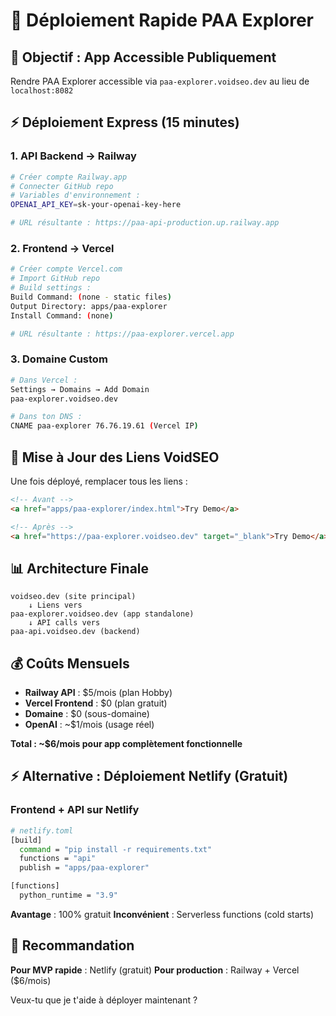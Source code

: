 # 🚀 Déploiement Rapide PAA Explorer

## 🎯 **Objectif : App Accessible Publiquement**

Rendre PAA Explorer accessible via `paa-explorer.voidseo.dev` au lieu de `localhost:8082`

## ⚡ **Déploiement Express (15 minutes)**

### **1. API Backend → Railway**
```bash
# Créer compte Railway.app
# Connecter GitHub repo
# Variables d'environnement :
OPENAI_API_KEY=sk-your-openai-key-here

# URL résultante : https://paa-api-production.up.railway.app
```

### **2. Frontend → Vercel**
```bash
# Créer compte Vercel.com
# Import GitHub repo
# Build settings :
Build Command: (none - static files)
Output Directory: apps/paa-explorer
Install Command: (none)

# URL résultante : https://paa-explorer.vercel.app
```

### **3. Domaine Custom**
```bash
# Dans Vercel :
Settings → Domains → Add Domain
paa-explorer.voidseo.dev

# Dans ton DNS :
CNAME paa-explorer 76.76.19.61 (Vercel IP)
```

## 🔗 **Mise à Jour des Liens VoidSEO**

Une fois déployé, remplacer tous les liens :

```html
<!-- Avant -->
<a href="apps/paa-explorer/index.html">Try Demo</a>

<!-- Après -->
<a href="https://paa-explorer.voidseo.dev" target="_blank">Try Demo</a>
```

## 📊 **Architecture Finale**

```
voidseo.dev (site principal)
    ↓ Liens vers
paa-explorer.voidseo.dev (app standalone)
    ↓ API calls vers  
paa-api.voidseo.dev (backend)
```

## 💰 **Coûts Mensuels**
- **Railway API** : $5/mois (plan Hobby)
- **Vercel Frontend** : $0 (plan gratuit)
- **Domaine** : $0 (sous-domaine)
- **OpenAI** : ~$1/mois (usage réel)

**Total : ~$6/mois pour app complètement fonctionnelle**

## ⚡ **Alternative : Déploiement Netlify (Gratuit)**

### **Frontend + API sur Netlify**
```bash
# netlify.toml
[build]
  command = "pip install -r requirements.txt"
  functions = "api"
  publish = "apps/paa-explorer"

[functions]
  python_runtime = "3.9"
```

**Avantage** : 100% gratuit
**Inconvénient** : Serverless functions (cold starts)

## 🎯 **Recommandation**

**Pour MVP rapide** : Netlify (gratuit)
**Pour production** : Railway + Vercel ($6/mois)

Veux-tu que je t'aide à déployer maintenant ?
